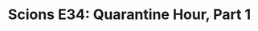 ---
layout: post
title: "Scions E34: Quarantine Hour, Part 1"
description: "Trying to do a sports podcast without sports on is...d..."
permalink: https://www.fromtherumbleseat.com/2020/3/27/21196599/scions-e34-quarantine-hour-part-1-georgia-tech-sports-athletics-gatech-ramblin-wreck-mount-rushmore
---